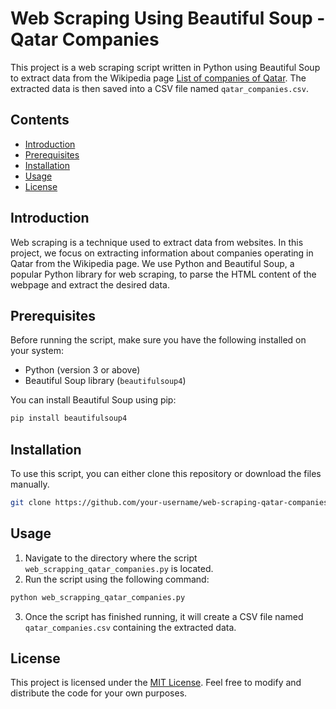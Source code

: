 # Web Scraping Using Beautiful Soup - Qatar Companies

This project is a web scraping script written in Python using Beautiful Soup to extract data from the Wikipedia page [List of companies of Qatar](https://en.wikipedia.org/wiki/List_of_companies_of_Qatar). The extracted data is then saved into a CSV file named `qatar_companies.csv`.

## Contents

- [Introduction](#introduction)
- [Prerequisites](#prerequisites)
- [Installation](#installation)
- [Usage](#usage)
- [License](#license)

## Introduction

Web scraping is a technique used to extract data from websites. In this project, we focus on extracting information about companies operating in Qatar from the Wikipedia page. We use Python and Beautiful Soup, a popular Python library for web scraping, to parse the HTML content of the webpage and extract the desired data.

## Prerequisites

Before running the script, make sure you have the following installed on your system:

- Python (version 3 or above)
- Beautiful Soup library (`beautifulsoup4`)

You can install Beautiful Soup using pip:

```bash
pip install beautifulsoup4
```

## Installation

To use this script, you can either clone this repository or download the files manually.

```bash
git clone https://github.com/your-username/web-scraping-qatar-companies.git
```

## Usage

1. Navigate to the directory where the script `web_scrapping_qatar_companies.py` is located.
2. Run the script using the following command:

```bash
python web_scrapping_qatar_companies.py
```

3. Once the script has finished running, it will create a CSV file named `qatar_companies.csv` containing the extracted data.

## License

This project is licensed under the [MIT License](LICENSE). Feel free to modify and distribute the code for your own purposes.
